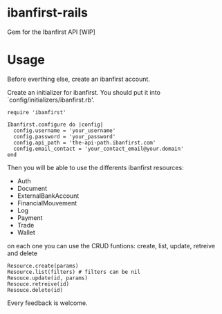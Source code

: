 # ibanfirst-rails

Gem for the Ibanfirst API [WIP]

# Usage

Before everthing else, create an ibanfirst account.

Create an initializer for ibanfirst. You should put it into `config/initializers/ibanfirst.rb'.
```
require 'ibanfirst'

Ibanfirst.configure do |config|
  config.username = 'your_username'
  config.password = 'your_password'
  config.api_path = 'the-api-path.ibanfirst.com'
  config.email_contact = 'your_contact_email@your.domain'
end
```

Then you will be able to use the differents ibanfirst resources:
- Auth
- Document
- ExternalBankAccount
- FinancialMouvement
- Log
- Payment
- Trade
- Wallet

on each one you can use the CRUD funtions: create, list, update, retreive and delete
```
Resource.create(params)
Resource.list(filters) # filters can be nil
Resouce.update(id, params)
Resouce.retreive(id)
Resouce.delete(id)
```

Every feedback is welcome.

